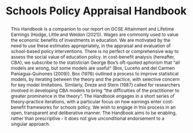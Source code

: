 ---
layout: publication
title: Schools Policy Appraisal Handbook
authors: Louis Hodge, Allan Little, and Matthew Weldon
year: 2021
institution: Department for Education
address: London, UK
type: Research Report
number: RR1132
url: https://assets.publishing.service.gov.uk/media/60c36e988fa8f57ce8c461d6/Schools_Policy_Appraisal_Handbook_PDF3A.pdf
abstract: This Handbook is a companion to our report on GCSE Attainment and Lifetime Earnings (Hodge, Little and Weldon (2021)). Wages are commonly used to value the economic benefits of investments in education. We are motivated by the need to use these estimates appropriately, in the appraisal and evaluation of school-based policy interventions. There is no perfect or comprehensive way to assess the social value of education policy. In cost-benefit analysis (hereafter, CBA), we subscribe to the statistician George Box’s oft-quoted aphorism that “all models are wrong, but some models are useful” (Box, Luceño and del Carmen Paniagua-Quinones (2009)). Box (1976) outlined a process to improve statistical models, by iterating between the theory and the practice, with selective concern for key model limitations. Similarly, Dreze and Stern (1987) called for researchers involved in developing CBA models to bring “the difficulties of the practitioner to greater prominence in the theory”. The Handbook engages in a short series of theory-practice iterations, with a particular focus on how earnings enter cost-benefit frameworks for schools policy. We wish to engage in this process in an open, transparent and deliberative manner. The Handbook aims to be enabling, rather than prescriptive - it does not give unconditional endorsement to a singular approach.
isbn: 978-1-83870-265-6
---